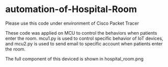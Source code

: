 # automation-of-Hospital-Room

Please use this code under environment of Cisco Packet Tracer

These code was applied on MCU to control the behaviors when patients enter the room. mcu1.py is used to control specific behavior of IoT devices, and mcu2.py is used to send email to specific account when patients enter the room.

The full component of this deviced is shown in hospital_room.png
